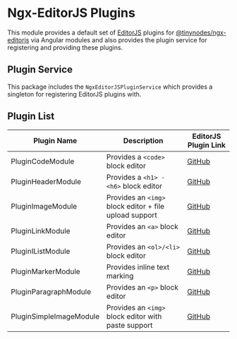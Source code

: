 # Ngx-EditorJS Plugins

This module provides a default set of [EditorJS](https://editorjs.io) plugins for [@tinynodes/ngx-editorjs](https://www.npmjs.com/package/@tinynodes/ngx-editorjs) via Angular modules and also provides the plugin service for registering and providing these plugins.

## Plugin Service

This package includes the `NgxEditorJSPluginService` which provides a singleton for registering
EditorJS plugins with.

## Plugin List

| Plugin Name             | Description                                            | EditorJS Plugin Link                             |
| ----------------------- | ------------------------------------------------------ | ------------------------------------------------ |
| PluginCodeModule        | Provides a `<code>` block editor                       | [GitHub](https://github.com/editor-js/code)      |
| PluginHeaderModule      | Provides a `<h1> - <h6>` block editor                  | [GitHub](https://github.com/editor-js/header)    |
| PluginImageModule       | Provides an `<img>` block editor + file upload support | [GitHub](https://github.com/editor-js/image)     |
| PluginLinkModule        | Provides an `<a>` block editor                         | [GitHub](https://github.com/editor-js/link)      |
| PluginIListModule       | Provides an `<ol>/<li>` block editor                   | [GitHub](https://github.com/editor-js/list)      |
| PluginMarkerModule      | Provides inline text marking                           | [GitHub](https://github.com/editor-js/marker)    |
| PluginParagraphModule   | Provides an `<p>` block editor                         | [GitHub](https://github.com/editor-js/paragraph) |
| PluginSimpleImageModule | Provides an `<img>` block editor with paste support    | [GitHub](https://github.com/editor-js/paragraph) |
